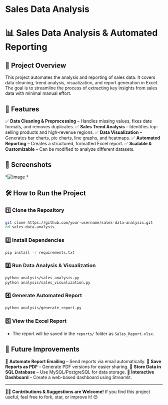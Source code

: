 # Sales Data Analysis
# 📊 Sales Data Analysis & Automated Reporting

## 📌 Project Overview
This project automates the analysis and reporting of sales data. It covers data cleaning, trend analysis, visualization, and report generation in Excel. The goal is to streamline the process of extracting key insights from sales data with minimal manual effort.

## 🚀 Features
✅ **Data Cleaning & Preprocessing** – Handles missing values, fixes date formats, and removes duplicates.
✅ **Sales Trend Analysis** – Identifies top-selling products and high-revenue regions.
✅ **Data Visualization** – Generates bar charts, pie charts, line graphs, and heatmaps.
✅ **Automated Reporting** – Creates a structured, formatted Excel report.
✅ **Scalable & Customizable** – Can be modified to analyze different datasets.

## 📸 Screenshots
*![image](https://github.com/user-attachments/assets/f432f0fc-3d76-4155-ba5b-5c768c90b838)
*

## 🛠 How to Run the Project
### 1️⃣ Clone the Repository
```bash
git clone https://github.com/your-username/sales-data-analysis.git
cd sales-data-analysis
```

### 2️⃣ Install Dependencies
```bash
pip install -r requirements.txt
```

### 3️⃣ Run Data Analysis & Visualization
```bash
python analysis/sales_analysis.py
python analysis/sales_visualization.py
```

### 4️⃣ Generate Automated Report
```bash
python analysis/generate_report.py
```

### 5️⃣ View the Excel Report
- The report will be saved in the `reports/` folder as `Sales_Report.xlsx`.

## 🔮 Future Improvements
🔹 **Automate Report Emailing** – Send reports via email automatically.
🔹 **Save Reports as PDF** – Generate PDF versions for easier sharing.
🔹 **Store Data in SQL Database** – Use MySQL/PostgreSQL for data storage.
🔹 **Interactive Dashboard** – Create a web-based dashboard using Streamlit.

---
👨‍💻 **Contributions & Suggestions are Welcome!** If you find this project useful, feel free to fork, star, or improve it! 😊

